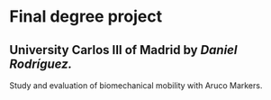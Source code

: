 # Final degree project  
## University Carlos III of Madrid by _Daniel Rodríguez._
Study  and evaluation of biomechanical mobility with Aruco Markers.